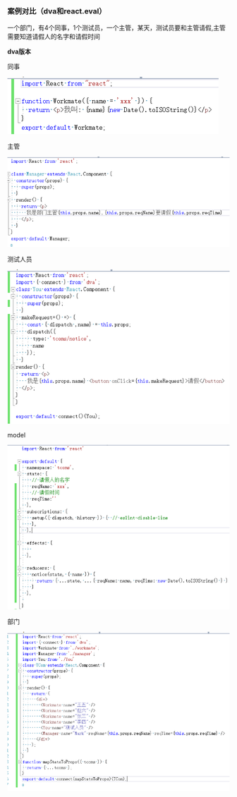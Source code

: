 ### 案例对比（dva和react.eval）

一个部门，有4个同事，1个测试员，一个主管，某天，测试员要和主管请假,主管需要知道请假人的名字和请假时间

**dva版本**

同事

![](/assets/importworkmate.png)

主管

![](/assets/importmanager.png)

测试人员

![](/assets/importtest.png)

model

![](/assets/importmodel.png)

部门

![](/assets/importdep.png)

